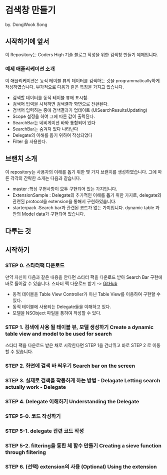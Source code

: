 # 검색창 만들기
by. DongWook Song
## 시작하기에 앞서
이 Repository는 Coders High 기술 블로그 작성을 위한 검색창 만들기 예제입니다.

### 예제 애플리케이션 소개
이 애플리케이션은 동적 테이블 뷰의 데이터를 검색하는 것을 programmatically하게 작성하였습니다.
부가적으로 다음과 같은 특징을 가지고 있습니다.
- 검색할 데이터를 동적 테이블 뷰에 표시함.
- 검색어 입력을 시작하면 검색결과 화면으로 전환된다.
- 검색어 입력하는 중에 검색결과가 업데이트 (UISearchResultsUpdating)
- Scope 설정을 하여 그에 따른 값이 출력된다.
- SearchBar는 네비게이션 바와 통합되어 있다
- SearchBar는 숨겨져 있다 나타난다
- Delegate의 이해를 돕기 위하여 작성되었다
- Filter 을 사용한다.

## 브랜치 소개
이 repository는 사용자의 이해를 돕기 위한 몇 가지 브랜치를 생성하였습니다.
그에 따른 각각의 간략한 소개는 다음과 같습니다.
- master :핵심 구현사항이 모두 구현되어 있는 가지입니다. 
- ExtensionSample : Delegate의 추가적인 이해를 돕기 위한 가지로, delegate와 관련된 protocol을 extension을 통해서 구현하였습니다.
- starterpack :Search bar과 관련된 코드가 없는 가지입니다. dynamic table 과 안의 Model data가 구현되어 있습니다.

## 다루는 것


## 시작하기
### STEP 0. 스타터팩 다운로드
만약 자신이 다음과 같은 내용을 안다면 스타터 팩을 다운로드 받아 Search Bar 구현에 바로 들어갈 수 있습니다.
스타터 팩 다운로드 받기 -> [GitHub](https://github.com/quino0627/SearchBar/tree/starterpack)
- 동적 테이블을 Table View Controller가 아닌 Table View를 이용하여 구현할 수 있다.
- 동적 테이블에 사용되는 Delegate들을 이해하고 있다.
- 모델을 NSObject 파일을 통하여 작성할 수 있다.

### STEP 1. 검색에 사용 될 테이블 뷰, 모델 생성하기 Create a dynamic table view and model to be used for search
스타터 팩을 다운로드 받은 채로 시작한다면 STEP 1을 건너뛰고 바로 STEP 2 로 이동할 수 있습니다.
### STEP 2. 화면에 검색 바 띄우기  Search bar on the screen
### STEP 3. 실제로 검색을 작동하게 하는 방법 -  Delagate Letting search actually work - Delegate
### STEP 4. Delegate 이해하기  Understanding the Delegate
### STEP 5-0. 코드 작성하기
### STEP 5-1. delegate 관련 코드 작성
### STEP 5-2. filtering을 통한 체 함수 만들기 Creating a sieve function through filtering
### STEP 6. (선택) extension의 사용  (Optional) Using the extension
